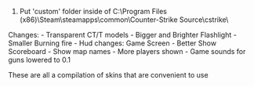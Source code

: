 1. Put 'custom' folder inside of
    C:\Program Files (x86)\Steam\steamapps\common\Counter-Strike Source\cstrike\

Changes:
    - Transparent CT/T models
    - Bigger and Brighter Flashlight
    - Smaller Burning fire
    - Hud changes: Game Screen
        - Better Show Scoreboard
            - Show map names
            - More players shown
    - Game sounds for guns lowered to 0.1

These are all a compilation of skins that are convenient to use